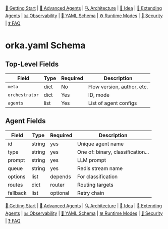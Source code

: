 [📘 Getting Start](./getting-started.md) | [🤖 Advanced Agents](./agents-advanced.md) | [🔍 Architecture](./architecture.md) | [🧠 Idea](./index.md) | [🧪 Extending Agents](./extending-agents.md) | [📊 Observability](./observability.md) | [📜 YAML Schema](./orka.yaml-schema.md) | [⚙ Runtime Modes](./runtime-modes.md) | [🔐 Security](./security.md) | [❓ FAQ](./faq.md)

# orka.yaml Schema

## Top-Level Fields
| Field         | Type   | Required | Description                      |
|---------------|--------|----------|----------------------------------|
| `meta`        | dict   | No       | Flow version, author, etc.       |
| `orchestrator`| dict   | Yes      | ID, mode                         |
| `agents`      | list   | Yes      | List of agent configs            |

## Agent Fields
| Field       | Type   | Required | Description                        |
|-------------|--------|----------|------------------------------------|
| id          | string | yes      | Unique agent name                  |
| type        | string | yes      | One of: binary, classification...  |
| prompt      | string | yes      | LLM prompt                         |
| queue       | string | yes      | Redis stream name                  |
| options     | list   | depends  | For classification                 |
| routes      | dict   | router   | Routing targets                    |
| fallback    | list   | optional | Retry chain                        |

[📘 Getting Start](./getting-started.md) | [🤖 Advanced Agents](./agents-advanced.md) | [🔍 Architecture](./architecture.md) | [🧠 Idea](./index.md) | [🧪 Extending Agents](./extending-agents.md) | [📊 Observability](./observability.md) | [📜 YAML Schema](./orka.yaml-schema.md) | [⚙ Runtime Modes](./runtime-modes.md) | [🔐 Security](./security.md) | [❓ FAQ](./faq.md)
